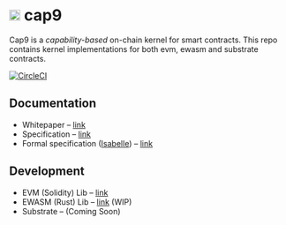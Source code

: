 # <img src="https://cap9.io/images/logo/caps.svg" width="20px"></img> cap9
Cap9 is a _capability-based_ on-chain kernel for smart contracts.
This repo contains kernel implementations for both evm, ewasm and substrate contracts.

[![CircleCI](https://circleci.com/gh/Daohub-io/cap9/tree/master.svg?style=svg)](https://circleci.com/gh/Daohub-io/cap9/tree/master)

## Documentation
* Whitepaper – [link](https://cap9.io/docs/Whitepaper.pdf)
* Specification – [link](https://github.com/Daohub-io/cap9/blob/master/docs/spec/Cap9Spec.pdf)
* Formal specification ([Isabelle](https://isabelle.in.tum.de/)) – [link](https://github.com/Daohub-io/cap9-spec)

## Development 
* EVM (Solidity) Lib – [link](https://github.com/Daohub-io/cap9/tree/master/kernel-evm1)
* EWASM (Rust) Lib – [link](https://github.com/Daohub-io/cap9/tree/master/kernel-ewasm) (WIP)
* Substrate – (Coming Soon)

